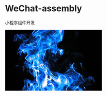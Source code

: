 # WeChat-assembly
小程序组件开发

![Alt text](https://github.com/Jacky-MYD/WeChat-assembly/raw/master/images/example0.png)

